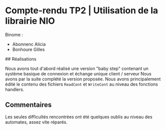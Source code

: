 # Compte-rendu TP2 | Utilisation de la librairie NIO

Binome :
* Abonnenc Alicia
* Bonhoure Gilles

## Réalisations

Nous avons tout d'abord réalisé une version "baby step" contenant un système basique de connexion et échange unique client / serveur
Nous avons par la suite complété la version proposée. Nous avons principalement édité le contenu des fichiers `ReadCont` et `WriteCont` au niveau des fonctions handlers.

## Commentaires

Les seules difficultés rencontrées ont été quelques oublis au niveau des automates, assez vite réparés.
